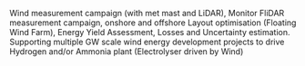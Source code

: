 Wind measurement campaign (with met mast and LiDAR), Monitor FliDAR measurement campaign, onshore and offshore Layout optimisation (Floating Wind Farm), Energy Yield Assessment, Losses and Uncertainty estimation. Supporting multiple GW scale wind energy development projects to drive Hydrogen and/or Ammonia plant (Electrolyser driven by Wind)
